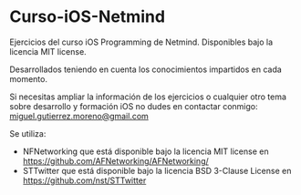 Curso-iOS-Netmind
=================

Ejercicios del curso iOS Programming de Netmind. Disponibles bajo la licencia  MIT license.

Desarrollados teniendo en cuenta los conocimientos impartidos en cada momento.

Si necesitas ampliar la información de los ejercicios o cualquier otro tema sobre desarrollo y formación iOS no dudes en contactar conmigo: miguel.gutierrez.moreno@gmail.com

Se utiliza:
- NFNetworking que está disponible bajo la licencia  MIT license en https://github.com/AFNetworking/AFNetworking/
- STTwitter que está disponible bajo la licencia BSD 3-Clause License en https://github.com/nst/STTwitter

